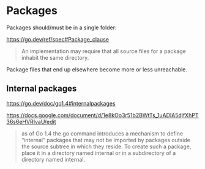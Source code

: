 
Packages
========

Packages should/must be in a single folder:

https://go.dev/ref/spec#Package_clause

> An implementation may require that all source files for a package inhabit the same directory.

Package files that end up elsewhere become more or less  unreachable.


Internal packages
-----------------

https://go.dev/doc/go1.4#internalpackages

https://docs.google.com/document/d/1e8kOo3r51b2BWtTs_1uADIA5djfXhPT36s6eHVRIvaU/edit

> as of Go 1.4 the go command introduces a mechanism to define “internal” packages that may not be imported by packages outside the source subtree in which they reside.
> To create such a package, place it in a directory named internal or in a subdirectory of a directory named internal.